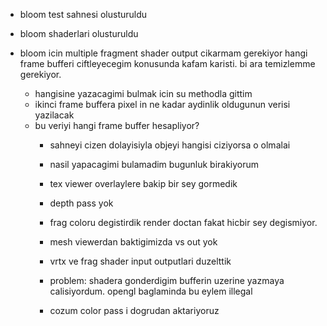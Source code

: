 - bloom test sahnesi olusturuldu
- bloom shaderlari olusturuldu

- bloom icin multiple fragment shader output cikarmam gerekiyor hangi frame bufferi ciftleyecegim konusunda kafam karisti. bi ara temizlemme gerekiyor.
    - hangisine yazacagimi bulmak icin su methodla gittim
    - ikinci frame buffera pixel in ne kadar aydinlik oldugunun verisi yazilacak
    - bu veriyi hangi frame buffer hesapliyor?
        - sahneyi cizen dolayisiyla objeyi hangisi ciziyorsa o olmalai
        - nasil yapacagimi bulamadim bugunluk birakiyorum
        
        - tex viewer overlaylere bakip bir sey gormedik
        - depth pass yok
        - frag coloru degistirdik render doctan fakat hicbir sey degismiyor.
        - mesh viewerdan baktigimizda vs out yok
        - vrtx ve frag shader input outputlari duzelttik

        - problem: shadera gonderdigim bufferin uzerine yazmaya calisiyordum. opengl baglaminda bu eylem illegal
        - cozum color pass i dogrudan aktariyoruz